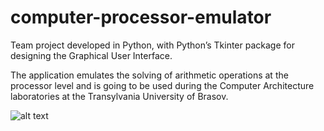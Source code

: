 # computer-processor-emulator
Team project developed in Python, with Python’s Tkinter package for designing the Graphical User Interface.

The application emulates the solving of arithmetic operations at the processor level and is going to be used during the Computer Architecture laboratories at the Transylvania University of Brasov.

![alt text](https://github.com/biancabucur/computer-processor-emulator/blob/master/screenshot.PNG)
